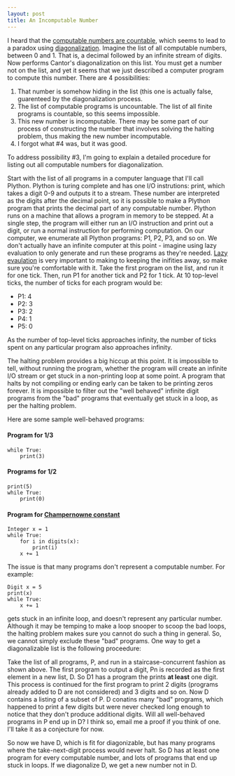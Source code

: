 ```yaml
---
layout: post
title: An Incomputable Number
---
```


I heard that the [computable numbers are countable](https://youtu.be/5TkIe60y2GI?t=287), which seems
to lead to a paradox using 
[diagonalization](https://en.wikipedia.org/wiki/Cantor%27s_diagonal_argument). Imagine the list of
all computable numbers, between 0 and 1. That is, a decimal followed by an infinite stream of
digits. Now performs Cantor's diagonalization on this list. You must get a number not on the list,
and yet it seems that we just described a computer program to compute this number. There are 4
possibilities: 

1. That number is somehow hiding in the list (this one is actually false, guarenteed by the
   diagonalization process.
2. The list of computable programs is uncountable. The list of all finite programs is countable, so
   this seems impossible.
3. This new number is incomputable. There may be some part of our process of constructing the number
   that involves solving the halting problem, thus making the new number incomputable.
4. I forgot what #4 was, but it was good.

To address possibility #3, I'm going to explain a detailed procedure for listing out all computable
numbers for diagonalization.

Start with the list of all programs in a computer language that I'll call Plython. Plython is turing
complete and has one I/O instrutions: print, which takes a digit 0-9 and outputs it to a stream.
These number are interpreted as the digits after the decimal point,
so it is possible to make a Plython program that prints the decimal part of any computable number.
Plython runs on a machine that allows a program in memory to be stepped. At a single step, the
program will either run an I/O instruction and print out a digit, or run a normal instruction for
performing computation. On our computer, we enumerate all Plython programs: P1, P2, P3, and so on.
We don't actually have an infinite computer at this point - imagine using lazy evaluation to only
generate and run these programs as they're needed. 
[Lazy evaulation](https://wiki.python.org/moin/Generators)
is very important to making to keeping the inifities away, so make sure you're comfortable with it.
Take the first program on the list, and run it for one tick. Then, run P1 for another tick and P2
for 1 tick. At 10 top-level ticks, the number of ticks for each program would be:

- P1: 4
- P2: 3
- P3: 2
- P4: 1
- P5: 0

As the number of top-level ticks approaches infinity, the number of ticks spent on any particular
program also approaches infinity.

The halting problem provides a big hiccup at this point. It is impossible to tell, without running
the program, whether the program will create an infinite I/O stream or get stuck in a non-printing
loop at some point. A program that halts by not compiling or ending early can be taken to be
printing zeros forever. It is impossible to filter out the "well behaved" infinite digit
programs from the "bad" programs that eventually get stuck in a loop, as per the halting problem.

Here are some sample well-behaved programs:

#### Program for 1/3

    while True:
        print(3)

#### Programs for 1/2

    print(5)
    while True:
        print(0)

#### Program for [Champernowne constant](https://en.wikipedia.org/wiki/Champernowne_constant)

    Integer x = 1
    while True:
        for i in digits(x):
            print(i)
        x += 1


The issue is that many programs don't represent a computable number. For example:

    Digit x = 5
    print(x)
    while True:
        x += 1

gets stuck in an infinite loop, and doesn't represent any particular number. Although it may be
temping to make a loop snooper to scoop the bad loops, the halting problem makes sure you cannot do
such a thing in general. So, we cannot simply exclude these "bad" programs. One way to get a
diagonalizable list is the following proceedure: 

Take the list of all programs, P, and run in a staircase-concurrent fashion as shown above. The first
program to output a digit, Pn is recorded as the first element in a new list, D. So D1 has a program
the prints **at least** one digit. This process is continued for the first program to print 2 digits
(programs already added to D are not considered) and 3 digits and so on. Now D contains a listing of
a subset of P. D conatins many "bad" programs, which happened to print a few digits but were never
checked long enough to notice that they don't produce additional digits. Will all well-behaved
programs in P end up in D? I think so, email me a proof if you think of one. I'll take it as a
conjecture for now.


So now we have D, which is fit for diagonizable, but has many programs where the take-next-digit
process would never halt. So D has at least one program for every computable number, and lots of
programs that end up stuck in loops. If we diagonalize D, we get a new number not in D. 


